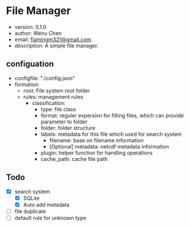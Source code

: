 # File Manager
 - version: 0.1.0
 - author: Weiru Chen
 - email: flamingm321@gmail.com
 - description:
    A simple file manager.

## configuation
 - configfile: "./config.json"
 - formation:
    - root: File system root folder
    - rules: management rules
        - classification: 
            - type: file class
            - format: reguler expersion for filting files, which can provide parameter to folder
            - folder: folder structure
            - labels: metadata for this file which used for search system
                - filename: base on filename information
                - [Optional] metadata: netcdf metadata information
            - plugin: helper function for handling operations
            - cache_path: cache file path

## Todo
- [x] search system
    - [x] SQLite
    - [x] Auto add metadata
- [ ] file duplicate
- [ ] default rule for unknown type
